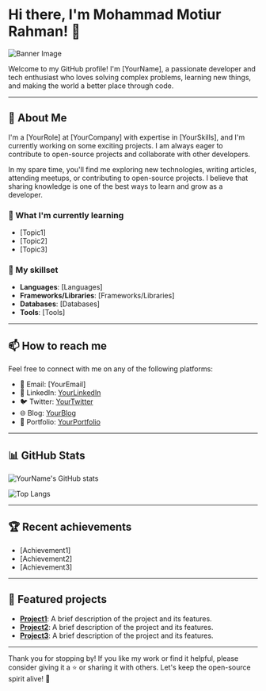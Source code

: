 # Hi there, I'm Mohammad Motiur Rahman! 👋

![Banner Image](https://lh3.googleusercontent.com/pw/AJFCJaVB4XbAmJtjZJAbagXl6ZYVcqBZsizT1mUYAmp6hNxR-7Lhp3Huyaw59ejhKaz9UCu7nC9vrvZ2RqTNgSBpGVMRf51zlMIaz0fhIEpmJy-gCAaLYc5Gdk6P2E7MicKGFxvsvy7aQxTPRMLRPNuc9CzolNr7BS-f7BC4aFgaayfQDCOYoQD1qhklo1-aCTLDvFqV67sjOsjDjR9Ztirx2hhQy3NYFuQ7QyIyNlP6YzHQmaL0ToIecWcRaBFpsJ-Fy3ywif68RHufPPy4UdvGp1ppfO1RXqyz81MoXF6ssX2oqNYPFJaU1f-dNcXd646vR2ZrCae6DiyTB2U83fqzweuNiTlktJE13i0kqooYTMFxtAQcbvDlFsdLQCNJljb-fMlW21gCEcF5I__yTRi9ppCFHOhAiJ-CPCkPmkLqqprneT-NxOIAdU1h9Iq7zcYz1bDA3AnwthQsXE9GWmzh6cUOW1WjMzoUKvSL0t9kLx0kwvnCsq_eHBzRYjblK-ZqbSQTgmflPQ-dtZVvO3cNFdJCcu9loyzdP92dhgqyIq1STyVRMfqw2mRvDsd22GAPDUYlG19P2NWlQhEdcxAHn5EE9Z8Zy79UVkg4M2jTWH8uYVDj66ROwYyxZ081_qvOS0SSyR3aeeg-cGIywZKHq-t083hfLoyjbTvFrhnj_PVTr7U__yDSNHYrznE2O7HRdItxHpIry3OPVXtpKyRVIkjuhZkkiHTSqKvMZHXil5F23b1jC3zi3gg3d_L7l5rcAI1SbXttnjdOsYEEtKrcqqFXM6_Flq16cbzQ71E_-eZKkaYLnnLewSf4-9WjO5PtsxxG4uxBSDi86K6-Sw7LmOU10de6w1GZU-F-t00k0G9-wv-mwFUtGqbeYkO8a6wTaoN9ILxpZfzPyhc9kFZb3yAqo1gv2aYkkIQCUg_6Yr7ErGSHI-6yzqv53s8oVcGKMGe95gc2deLt7E0AIAulLRngxgbgoXUy9w=w725-h544-s-no)

Welcome to my GitHub profile! I'm [YourName], a passionate developer and tech enthusiast who loves solving complex problems, learning new things, and making the world a better place through code.

---

## 🔭 About Me

I'm a [YourRole] at [YourCompany] with expertise in [YourSkills], and I'm currently working on some exciting projects. I am always eager to contribute to open-source projects and collaborate with other developers.

In my spare time, you'll find me exploring new technologies, writing articles, attending meetups, or contributing to open-source projects. I believe that sharing knowledge is one of the best ways to learn and grow as a developer.

### 🌱 What I'm currently learning

- [Topic1]
- [Topic2]
- [Topic3]

### 💼 My skillset

- **Languages**: [Languages]
- **Frameworks/Libraries**: [Frameworks/Libraries]
- **Databases**: [Databases]
- **Tools**: [Tools]

---

## 📫 How to reach me

Feel free to connect with me on any of the following platforms:

- 📧 Email: [YourEmail]
- 💼 LinkedIn: [YourLinkedIn](https://www.linkedin.com/in/yourusername/)
- 🐦 Twitter: [YourTwitter](https://twitter.com/yourusername)
- 🌐 Blog: [YourBlog](https://www.yourblog.com/)
- 🎨 Portfolio: [YourPortfolio](https://www.yourportfolio.com/)

---

## 📊 GitHub Stats

![YourName's GitHub stats](https://github-readme-stats.vercel.app/api?username=yourusername&show_icons=true&theme=radical)

![Top Langs](https://github-readme-stats.vercel.app/api/top-langs/?username=yourusername&layout=compact&theme=radical)

---

## 🏆 Recent achievements

- [Achievement1]
- [Achievement2]
- [Achievement3]

---

## 🌟 Featured projects

- **[Project1](https://github.com/yourusername/project1)**: A brief description of the project and its features.
- **[Project2](https://github.com/yourusername/project2)**: A brief description of the project and its features.
- **[Project3](https://github.com/yourusername/project3)**: A brief description of the project and its features.

---

Thank you for stopping by! If you like my work or find it helpful, please consider giving it a ⭐️ or sharing it with others. Let's keep the open-source spirit alive! 🚀
